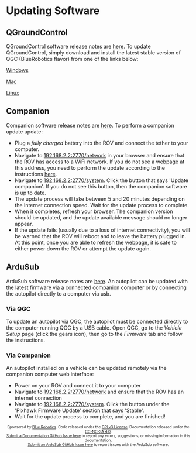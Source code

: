 # Updating Software

## QGroundControl

QGroundControl software release notes are [here](https://raw.githubusercontent.com/bluerobotics/qgroundcontrol/3.2.4/BlueRobotics-Revision-Notes.txt). To update QGroundControl, simply download and install the latest stable version of QGC (BlueRobotics flavor) from one of the links below:

[Windows](https://s3-us-west-2.amazonaws.com/qgroundcontrol/latest/QGroundControl-installer.exe)

[Mac](https://s3-us-west-2.amazonaws.com/qgroundcontrol/latest/QGroundControl.dmg)

[Linux](https://s3-us-west-2.amazonaws.com/qgroundcontrol/latest/QGroundControl.AppImage)

## Companion

Companion software release notes are [here](https://raw.githubusercontent.com/bluerobotics/companion/master/release-notes.txt). To perform a companion update update:

- Plug a _fully charged_ battery into the ROV and connect the tether to your computer.
- Navigate to [192.168.2.2:2770/network](http://192.168.2.2:2770/network) in your browser and ensure that the ROV has access to a WiFi network. If you do not see a webpage at this address, you need to perform the update according to the instructions [here](http://discuss.bluerobotics.com/t/software-updates/1128).
- Navigate to [192.168.2.2:2770/system](http://192.168.2.2:2770/system). Click the button that says 'Update companion'. If you do not see this button, then the companion software is up to date.
- The update process will take between 5 and 20 minutes depending on the Internet connection speed. Wait for the update process to complete.
- When it completes, refresh your browser. The companion version should be updated, and the update available message should no longer appear.
- If the update fails (usually due to a loss of internet connectivity), you will be warned that the ROV will reboot and to leave the battery plugged in. At this point, once you are able to refresh the webpage, it is safe to either power down the ROV or attempt the update again.

## ArduSub

ArduSub software release notes are [here](https://raw.githubusercontent.com/ArduPilot/ardupilot/master/ArduSub/ReleaseNotes.txt). An autopilot can be updated with the latest firmware via a connected companion computer or by connecting the autopilot directly to a computer via usb.

### Via QGC

To update an autopilot via QGC, the autopilot must be connected directly to the computer running QGC by a USB cable. Open QGC, go to the _Vehicle Setup_ page (click the gears icon), then go to the _Firmware_ tab and follow the instructions.

### Via Companion

An autopilot installed on a vehicle can be updated remotely via the companion computer web interface:

- Power on your ROV and connect it to your computer
- Navigate to [192.168.2.2:2770/network](http://192.168.2.2:2770/network) and ensure that the ROV has an internet connection
- Navigate to [192.168.2.2:2770/system](http://192.168.2.2:2770/system). Click the button under the 'Pixhawk Firmware Update' section that says 'Stable'.
- Wait for the update process to complete, and you are finished!

<p style="font-size:10px; text-align:center">
Sponsored by <a href="http://www.bluerobotics.com/">Blue Robotics</a>. Code released under the <a href="https://github.com/bluerobotics/ardusub/blob/master/COPYING.txt">GPLv3 License</a>. Documentation released under the <a href="https://creativecommons.org/licenses/by-nc-sa/4.0/">CC-NC-SA 4.0</a>.<br />
<a href="https://github.com/bluerobotics/ardusub-docs/issues/">Submit a Documentation GitHub Issue here</a> to report any errors, suggestions, or missing information in this documentation.<br />
<a href="https://github.com/bluerobotics/ardusub/issues/">Submit an ArduSub GitHub Issue here</a> to report issues with the ArduSub software.
</p>